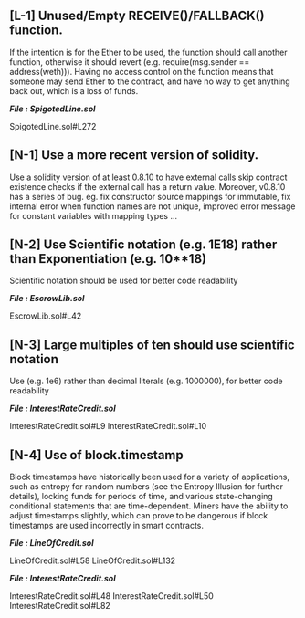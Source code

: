 ## [L-1] Unused/Empty RECEIVE()/FALLBACK() function.

If the intention is for the Ether to be used, the function should call another function, otherwise it should revert (e.g. require(msg.sender == address(weth))). Having no access control on the function means that someone may send Ether to the contract, and have no way to get anything back out, which is a loss of funds.

***File : SpigotedLine.sol***

SpigotedLine.sol#L272




## [N-1] Use a more recent version of solidity.

Use a solidity version of at least 0.8.10 to have external calls skip contract existence checks if the external call has a return value. Moreover, v0.8.10 has a series of bug.
eg. fix constructor source mappings for immutable, fix internal error when function names are not unique, improved error message for constant variables with mapping types ...



## [N-2] Use Scientific notation (e.g. 1E18) rather than Exponentiation (e.g. 10**18)

Scientific notation should be used for better code readability

***File : EscrowLib.sol***

EscrowLib.sol#L42




## [N-3] Large multiples of ten should use scientific notation

Use (e.g. 1e6) rather than decimal literals (e.g. 1000000), for better code readability

***File : InterestRateCredit.sol***

InterestRateCredit.sol#L9
InterestRateCredit.sol#L10



## [N-4] Use of block.timestamp

Block timestamps have historically been used for a variety of applications, such as entropy for random numbers (see the Entropy Illusion for further details), locking funds for periods of time, and various state-changing conditional statements that are time-dependent. Miners have the ability to adjust timestamps slightly, which can prove to be dangerous if block timestamps are used incorrectly in smart contracts.

***File : LineOfCredit.sol***

LineOfCredit.sol#L58
LineOfCredit.sol#L132

***File : InterestRateCredit.sol***

InterestRateCredit.sol#L48
InterestRateCredit.sol#L50
InterestRateCredit.sol#L82
